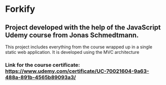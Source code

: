 # Forkify

## Project developed with the help of the JavaScript Udemy course from Jonas Schmedtmann.
This project includes everything from the course wrapped up in a single static web application. It is developed using the MVC architecture

### Link for the course certificate: https://www.udemy.com/certificate/UC-70021604-9a63-488a-891b-4565b89093a3/
